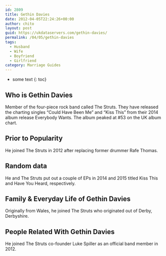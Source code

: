 ```yaml
---
id: 2809
title: Gethin Davies
date: 2012-04-05T22:24:26+00:00
author: chito
layout: post
guid: https://ukdataservers.com/gethin-davies/
permalink: /04/05/gethin-davies
tags:
  - Husband
  - Wife
  - Boyfriend
  - Girlfriend
category: Marriage Guides
---
```


* some text
{: toc}


## Who is  Gethin Davies
                  
                  
                  
Member of the four-piece rock band called The Struts. They have released the charting singles &#8220;Could Have Been Me&#8221; and &#8220;Kiss This&#8221; from their 2014 album release Everybody Wants. The album peaked at #53 on the UK album chart.
                  
                
                
                
## Prior to Popularity 
                  
                  
                  
He joined The Struts in 2012 after replacing former drummer Rafe Thomas.
                  
                
                
                
## Random data 
                  
                  
                  
He and The Struts put out a couple of EPs in 2014 and 2015 titled Kiss This and Have You Heard, respectively.
                  
                
                
                
## Family & Everyday Life of Gethin Davies
                  
                  
                  
Originally from Wales, he joined The Struts who originated out of Derby, Derbyshire.
                  
                
                
                
## People Related With  Gethin Davies
                  
                  
                  
He joined The Struts co-founder Luke Spiller as an official band member in 2012.
                  
                
              
            
          
          
          
    
    
  
